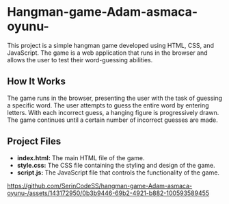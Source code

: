 # Hangman-game-Adam-asmaca-oyunu-

This project is a simple hangman game developed using HTML, CSS, and JavaScript. The game is a web application that runs in the browser and allows the user to test their word-guessing abilities.

## How It Works

The game runs in the browser, presenting the user with the task of guessing a specific word. The user attempts to guess the entire word by entering letters. With each incorrect guess, a hanging figure is progressively drawn. The game continues until a certain number of incorrect guesses are made.

## Project Files

- **index.html:** The main HTML file of the game.
- **style.css:** The CSS file containing the styling and design of the game.
- **script.js:** The JavaScript file that controls the functionality of the game.







https://github.com/SerinCodeSS/hangman-game-Adam-asmaca-oyunu-/assets/143172950/0b3b9446-69b2-4921-b882-100593589455

